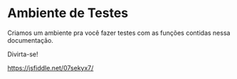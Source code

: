 # Ambiente de Testes

Criamos um ambiente pra você fazer testes com as funções contidas nessa documentação.

Divirta-se!

https://jsfiddle.net/07sekyx7/